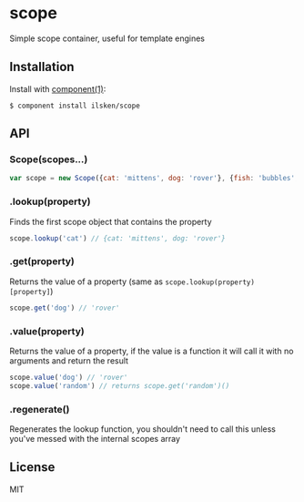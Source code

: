 
# scope

  Simple scope container, useful for template engines

## Installation

  Install with [component(1)](http://component.io):

    $ component install ilsken/scope

## API

### Scope(scopes...)
```javascript
var scope = new Scope({cat: 'mittens', dog: 'rover'}, {fish: 'bubbles', dog: 'rex', random: Math.random})
```

### .lookup(property)
Finds the first scope object that contains the property

```javascript
scope.lookup('cat') // {cat: 'mittens', dog: 'rover'}
```

### .get(property)
Returns the value of a property (same as `scope.lookup(property)[property]`)
```javascript
scope.get('dog') // 'rover'
```

### .value(property)
Returns the value of a property, if the value is a function it will call it with no arguments and return the result

```javascript
scope.value('dog') // 'rover'
scope.value('random') // returns scope.get('random')()
```

### .regenerate()
Regenerates the lookup function, you shouldn't need to call this unless you've messed with the internal scopes array


## License

  MIT
